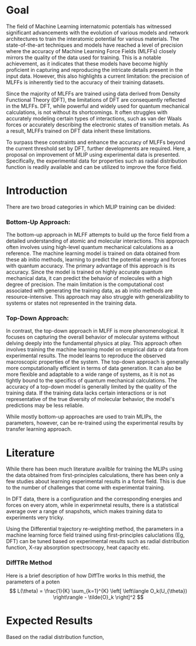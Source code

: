 # Goal
The field of Machine Learning internatomic potentials has witnessed significant advancements with the evolution of various models and network architectures to train the interatomic potential for various materials. The state-of-the-art techniques and models have reached a level of precision where the accuracy of Machine Learning Force Fields (MLFFs) closely mirrors the quality of the data used for training. This is a notable achievement, as it indicates that these models have become highly proficient in capturing and reproducing the intricate details present in the input data. However, this also highlights a current limitation: the precision of MLFFs is inherently tied to the accuracy of their training datasets.

Since the majority of MLFFs are trained using data derived from Density Functional Theory (DFT), the limitations of DFT are consequently reflected in the MLFFs. DFT, while powerful and widely used for quantum mechanical calculations, is not without its shortcomings. It often struggles with accurately modeling certain types of interactions, such as van der Waals forces or accurately describing the electronic states of transition metals. As a result, MLFFs trained on DFT data inherit these limitations.

To surpass these constraints and enhance the accuracy of MLFFs beyond the current threshold set by DFT, further developments are required. Here, a proposal on improvement of MLIP using experimental data is presented. Specifically, the experimental data for properties such as radial distribution function is readily available and can be utilized to improve the force field. 

# Introduction

There are two broad categories in which MLIP training can be divided: 

### Bottom-Up Approach:
The bottom-up approach in MLFF attempts to build up the force field from a detailed understanding of atomic and molecular interactions. This approach often involves using high-level quantum mechanical calculations as a reference. The machine learning model is trained on data obtained from these ab initio methods, learning to predict the potential energy and forces with quantum accuracy. The primary advantage of this approach is its accuracy. Since the model is trained on highly accurate quantum mechanical data, it can predict the behavior of molecules with a high degree of precision. The main limitation is the computational cost associated with generating the training data, as ab initio methods are resource-intensive. This approach may also struggle with generalizability to systems or states not represented in the training data.

### Top-Down Approach:
In contrast, the top-down approach in MLFF is more phenomenological. It focuses on capturing the overall behavior of molecular systems without delving deeply into the fundamental physics at play. This approach often involves training the machine learning model on empirical data or data from experimental results. The model learns to reproduce the observed macroscopic properties of the system. The top-down approach is generally more computationally efficient in terms of data generation. It can also be more flexible and adaptable to a wide range of systems, as it is not as tightly bound to the specifics of quantum mechanical calculations. The accuracy of a top-down model is generally limited by the quality of the training data. If the training data lacks certain interactions or is not representative of the true diversity of molecular behavior, the model's predictions may be less reliable.

While mostly bottom-up approaches are used to train MLIPs, the parameters, however, can be re-trained using the experimental results by transfer learning approach. 

# Literature

While there has been much literature availble for training the MLIPs using the data obtained from first-principles calculations, there has been only a few studies about learning experimental results in a force field. This is due to the number of challenges that come with experimental training.

In DFT data, there is a configuration and the corresponding energies and forces on every atom, while in experimnetal results, there is a statistical average over a range of snapshots, which makes training data to experiments very tricky. 

Using the Differential trajectory re-weighting method, the parameters in a machine learning force field trained using first-principles caluclations (Eg, DFT) can be tuned based on experimental results such as radial distribution function, X-ray absorption spectrsocopy, heat capacity etc. 

### DiffTRe Method


Here is a brief description of how DiffTre works
In this methid, the parameters of a poten
$$
L(\theta) = \frac{1}{K} \sum_{k=1}^{K} \left[ \left\langle O_k(U_{\theta}) \right\rangle - \tilde{O}_k \right]^2
$$
# Expected Results
Based on the radial distribution function, 
